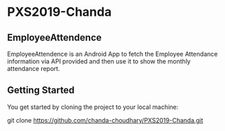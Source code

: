 # PXS2019-Chanda
## EmployeeAttendence
EmployeeAttendence is an Android App to fetch the Employee Attendance
information via API provided and then use it to show the monthly attendance report.
## Getting Started
You get started by cloning the project to your local machine:

git clone https://github.com/chanda-choudhary/PXS2019-Chanda.git
